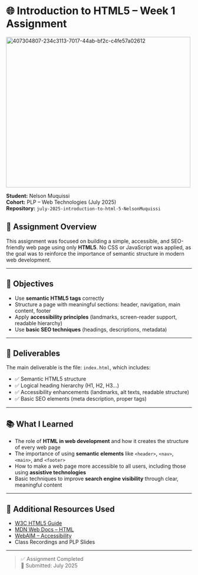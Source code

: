 # 🌐 Introduction to HTML5 – Week 1 Assignment

<img width="500" align="center" height="409" alt="407304807-234c3113-7017-44ab-bf2c-c4fe57a02612" src="https://github.com/user-attachments/assets/a87d6718-9791-4831-81da-3a4929da993b" />



**Student:** Nelson Muquissi  
**Cohort:** PLP – Web Technologies (July 2025)  
**Repository:** `july-2025-introduction-to-html-5-NelsonMuquissi`

## 📘 Assignment Overview

This assignment was focused on building a simple, accessible, and SEO-friendly web page using only **HTML5**. No CSS or JavaScript was applied, as the goal was to reinforce the importance of semantic structure in modern web development.

---

## 🎯 Objectives

- Use **semantic HTML5 tags** correctly
- Structure a page with meaningful sections: header, navigation, main content, footer
- Apply **accessibility principles** (landmarks, screen-reader support, readable hierarchy)
- Use **basic SEO techniques** (headings, descriptions, metadata)

---

## 📁 Deliverables

The main deliverable is the file: `index.html`, which includes:

- ✅ Semantic HTML5 structure  
- ✅ Logical heading hierarchy (H1, H2, H3...)  
- ✅ Accessibility enhancements (landmarks, alt texts, readable structure)  
- ✅ Basic SEO elements (meta description, proper tags)

---

## 📚 What I Learned

- The role of **HTML in web development** and how it creates the structure of every web page
- The importance of using **semantic elements** like `<header>`, `<nav>`, `<main>`, and `<footer>`
- How to make a web page more accessible to all users, including those using **assistive technologies**
- Basic techniques to improve **search engine visibility** through clear, meaningful content

---

## 🔗 Additional Resources Used

- [W3C HTML5 Guide](https://www.w3.org/TR/html5/)
- [MDN Web Docs – HTML](https://developer.mozilla.org/en-US/docs/Web/HTML)
- [WebAIM – Accessibility](https://webaim.org/)
- Class Recordings and PLP Slides

---

> ✅ Assignment Completed  
> 📅 Submitted: July 2025  
